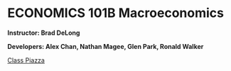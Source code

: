 # ECONOMICS 101B Macroeconomics
**Instructor: Brad DeLong**

**Developers: Alex Chan, Nathan Magee, Glen Park, Ronald Walker**

[Class Piazza](https://piazza.com/class/j649hg8zc3256c?cid=5)